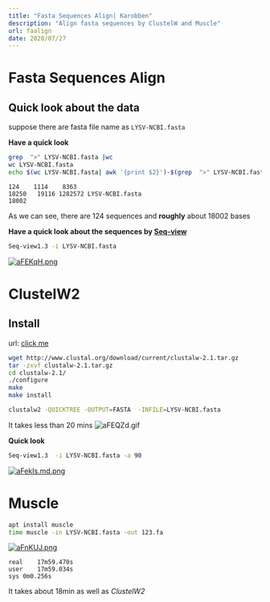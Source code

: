 ```yaml
---
title: "Fasta Sequences Align| Karobben"
description: "Align fasta sequences by ClustelW and Muscle"
url: faalign
date: 2020/07/27
---
```


# Fasta Sequences Align

## Quick look about the data
suppose there are fasta file name as `LYSV-NCBI.fasta`

**Have a quick look**
```bash
grep  ">" LYSV-NCBI.fasta |wc
wc LYSV-NCBI.fasta
echo $(wc LYSV-NCBI.fasta| awk '{print $2}')-$(grep  ">" LYSV-NCBI.fasta |wc |awk '{print $2}')|bc
```
```
124    1114    8363
18250   19116 1282572 LYSV-NCBI.fasta
18002
```
As we can see, there are 124 sequences and **roughly** about 18002 bases

**Have a quick look about the sequences by [Seq-view](https://github.com/Karobben/Seq-view)**

```bash
Seq-view1.3 -i LYSV-NCBI.fasta
```
[![aFEKqH.png](https://s1.ax1x.com/2020/07/27/aFEKqH.png)](https://imgchr.com/i/aFEKqH)



# ClustelW2

## Install
url: [click me](http://www.clustal.org/download/current/)
```bash
wget http://www.clustal.org/download/current/clustalw-2.1.tar.gz
tar -zxvf clustalw-2.1.tar.gz
cd clustalw-2.1/
./configure
make
make install
```

```bash
clustalw2 -QUICKTREE -OUTPUT=FASTA  -INFILE=LYSV-NCBI.fasta
```
It takes less than 20 mins
![aFEQZd.gif](https://s1.ax1x.com/2020/07/27/aFEQZd.gif)

**Quick look**
```bash
Seq-view1.3  -i LYSV-NCBI.fasta -a 90
```
[![aFekIs.md.png](https://s1.ax1x.com/2020/07/27/aFekIs.md.png)](https://imgchr.com/i/aFekIs)

# Muscle

```bash
apt install muscle
time muscle -in LYSV-NCBI.fasta -out 123.fa
```
[![aFnKUJ.png](https://s1.ax1x.com/2020/07/27/aFnKUJ.png)](https://imgchr.com/i/aFnKUJ)

```
real	17m59.470s
user	17m59.034s
sys	0m0.256s
```
It takes about 18min as well as *ClustelW2*
